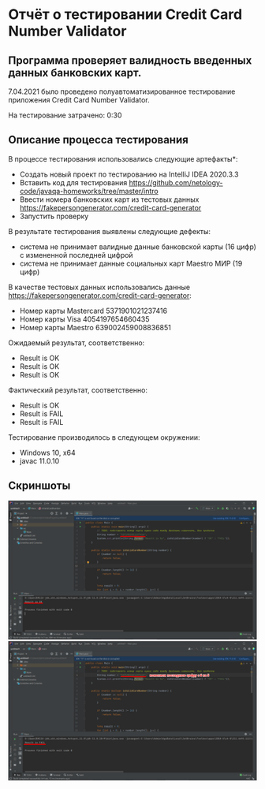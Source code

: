 # Отчёт о тестировании Credit Card Number Validator

## Программа проверяет валидность введенных данных банковских карт.

7.04.2021 было проведено полуавтоматизированное тестирование приложения Credit Card Number Validator.

На тестирование затрачено: 0:30

## Описание процесса тестирования

В процессе тестирования использовались следующие артефакты*:
* Создать новый проект по тестированию на IntelliJ IDEA 2020.3.3 
* Вставить код для тестирования https://github.com/netology-code/javaqa-homeworks/tree/master/intro
* Ввести номера банковских карт из тестовых данных https://fakepersongenerator.com/credit-card-generator
* Запустить проверку 

В результате тестирования выявлены следующие дефекты:

* система не принимает валидные данные банковской карты (16 цифр) с измененной последней цифрой
* система не принимает данные социальных карт Maestro МИР (19 цифр)

В качестве тестовых данных использовались данные https://fakepersongenerator.com/credit-card-generator:
* Номер карты Mastercard 5371901021237416
* Номер карты Visa 4054197654660435
* Номер карты Мaestro 639002459008836851

Ожидаемый результат, соответственно:
* Result is OK
* Result is OK
* Result is OK

Фактический результат, соответственно: 
* Result is OK
* Result is FAIL
* Result is FAIL

Тестирование производилось в следующем окружении:
* Windows 10, x64
* javac 11.0.10

## Скриншоты
![](OK.png)
![](neOK.png)
